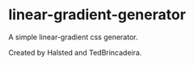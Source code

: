 # linear-gradient-generator
A simple linear-gradient css generator.

Created by Halsted and TedBrincadeira.
